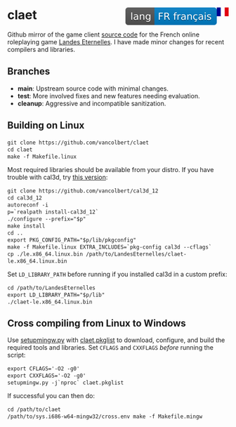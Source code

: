 # claet [<img src="https://github.com/vancolbert/trucsle/raw/main/flag-fr.svg" height="20" align="right"><img src="https://github.com/vancolbert/trucsle/raw/main/lang-fr.svg" align="right">](README.fr.md)
Github mirror of the game client [source code](http://jeu.landes-eternelles.com/~ale/downloads.html)
for the French online roleplaying game [Landes Eternelles](http://www.landes-eternelles.com/).
I have made minor changes for recent compilers and libraries.
## Branches
- **main**: Upstream source code with minimal changes.
- **test**: More involved fixes and new features needing evaluation.
- **cleanup**: Aggressive and incompatible sanitization.
## Building on Linux
```
git clone https://github.com/vancolbert/claet
cd claet
make -f Makefile.linux
```
Most required libraries should be available from your distro.
If you have trouble with cal3d, try [this version](https://github.com/vancolbert/cal3d_12):
```
git clone https://github.com/vancolbert/cal3d_12
cd cal3d_12
autoreconf -i
p=`realpath install-cal3d_12`
./configure --prefix="$p"
make install
cd ..
export PKG_CONFIG_PATH="$p/lib/pkgconfig"
make -f Makefile.linux EXTRA_INCLUDES=`pkg-config cal3d --cflags`
cp ./le.x86_64.linux.bin /path/to/LandesEternelles/claet-le.x86_64.linux.bin
```
Set `LD_LIBRARY_PATH` before running if you installed cal3d in a custom prefix:
```
cd /path/to/LandesEternelles
export LD_LIBRARY_PATH="$p/lib"
./claet-le.x86_64.linux.bin
```
## Cross compiling from Linux to Windows
Use [setupmingw.py](https://raw.githubusercontent.com/vancolbert/trucsle/main/setupmingw.py)
with [claet.pkglist](https://raw.githubusercontent.com/vancolbert/trucsle/main/claet.pkglist)
to download, configure, and build the required tools and libraries.
Set `CFLAGS` and `CXXFLAGS` *before* running the script:
```
export CFLAGS='-O2 -g0'
export CXXFLAGS='-O2 -g0'
setupmingw.py -j`nproc` claet.pkglist
```
If successful you can then do:
```
cd /path/to/claet
/path/to/sys.i686-w64-mingw32/cross.env make -f Makefile.mingw
```
